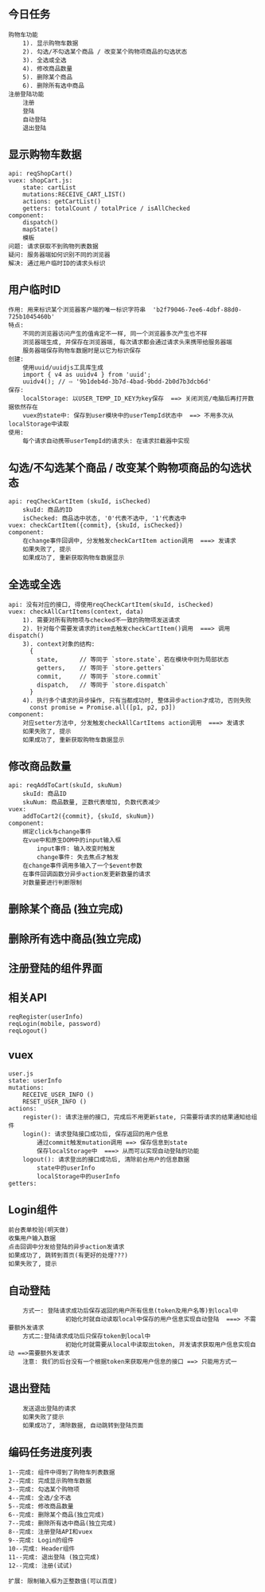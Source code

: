## 今日任务  
	购物车功能
		1). 显示购物车数据
		2). 勾选/不勾选某个商品 / 改变某个购物项商品的勾选状态
		3). 全选或全选
		4). 修改商品数量
		5). 删除某个商品
		6). 删除所有选中商品
	注册登陆功能
		注册
		登陆
		自动登陆
		退出登陆


## 显示购物车数据
	api: reqShopCart()
	vuex: shopCart.js:
		state: cartList
		mutations:RECEIVE_CART_LIST()
		actions: getCartList()
		getters: totalCount / totalPrice / isAllChecked
	component:
		dispatch()
		mapState()
		模板
	问题: 请求获取不到购物列表数据
	疑问: 服务器端如何识别不同的浏览器
	解决: 通过用户临时ID的请求头标识

## 用户临时ID
	作用: 用来标识某个浏览器客户端的唯一标识字符串  'b2f79046-7ee6-4dbf-88d0-725b1045460b'
	特点:
		不同的浏览器访问产生的值肯定不一样, 同一个浏览器多次产生也不样
		浏览器端生成, 并保存在浏览器端, 每次请求都会通过请求头来携带给服务器端
		服务器端保存购物车数据时是以它为标识保存
	创建:
		使用uuid/uuidjs工具库生成
		import { v4 as uuidv4 } from 'uuid';
		uuidv4(); // ⇨ '9b1deb4d-3b7d-4bad-9bdd-2b0d7b3dcb6d'
	保存:
		localStorage: 以USER_TEMP_ID_KEY为key保存  ==> 关闭浏览/电脑后再打开数据依然存在
		vuex的state中: 保存到user模块中的userTempId状态中  ==> 不用多次从localStorage中读取
	使用:
		每个请求自动携带userTempId的请求头: 在请求拦截器中实现

## 勾选/不勾选某个商品 / 改变某个购物项商品的勾选状态
	api: reqCheckCartItem (skuId, isChecked)
		skuId: 商品的ID
		isChecked: 商品选中状态, '0'代表不选中, '1'代表选中
	vuex: checkCartItem({commit}, {skuId, isChecked})
	component:
		在change事件回调中, 分发触发checkCartItem action调用  ===> 发请求
		如果失败了, 提示
		如果成功了, 重新获取购物车数据显示

## 全选或全选
	api: 没有对应的接口, 得使用reqCheckCartItem(skuId, isChecked)
	vuex: checkAllCartItems(context, data)
		1). 需要对所有购物项与checked不一致的购物项发送请求
		2). 针对每个需要发请求的item去触发checkCartItem()调用  ===> 调用dispatch()
		3). context对象的结构:
		  {
		    state,      // 等同于 `store.state`，若在模块中则为局部状态
		    getters,    // 等同于 `store.getters`
		    commit,     // 等同于 `store.commit`
		    dispatch,   // 等同于 `store.dispatch`
		  }
		4). 执行多个请求的异步操作, 只有当都成功时, 整体异步action才成功, 否则失败
		  const promise = Promise.all([p1, p2, p3])
	component:
		对应setter方法中, 分发触发checkAllCartItems action调用  ===> 发请求
		如果失败了, 提示
		如果成功了, 重新获取购物车数据显示

## 修改商品数量
	api: reqAddToCart(skuId, skuNum)
		skuId: 商品ID
		skuNum: 商品数量, 正数代表增加, 负数代表减少
	vuex: 
		addToCart2({commit}, {skuId, skuNum})
	component: 
		绑定click与change事件
		在vue中和原生DOM中的input输入框
            input事件: 输入改变时触发
            change事件: 失去焦点才触发
		在change事件调用多输入了一个$event参数
		在事件回调函数分异步action发更新数量的请求
		对数量要进行判断限制

## 删除某个商品 (独立完成)
## 删除所有选中商品(独立完成)

## 注册登陆的组件界面

## 相关API
	reqRegister(userInfo)
	reqLogin(mobile, password)
	reqLogout()
## vuex
	user.js
	state: userInfo
	mutations: 
		RECEIVE_USER_INFO ()
		RESET_USER_INFO ()
	actions:
		register(): 请求注册的接口, 完成后不用更新state, 只需要将请求的结果通知给组件
		login(): 请求登陆接口成功后, 保存返回的用户信息	
			通过commit触发mutation调用 ==> 保存信息到state
			保存localStorage中  ===> 从而可以实现自动登陆的功能
		logout(): 请求登出的接口成功后, 清除前台用户的信息数据
			state中的userInfo
			localStorage中的userInfo
	getters: 

## Login组件
	前台表单校验(明天做)
	收集用户输入数据
	点击回调中分发给登陆的异步action发请求
	如果成功了, 跳转到首页(有更好的处理???)
	如果失败了, 提示

## 自动登陆
		方式一: 登陆请求成功后保存返回的用户所有信息(token及用户名等)到local中
					初始化时就自动读取local中保存的用户信息实现自动登陆  ===> 不需要额外发请求
		方式二:登陆请求成功后只保存token到local中
					初始化时就需要从local中读取出token, 并发请求获取用户信息实现自动 ==>需要额外发请求
		注意: 我们的后台没有一个根据token来获取用户信息的接口 ==> 只能用方式一

## 退出登陆
		发送退出登陆的请求
		如果失败了提示
		如果成功了, 清除数据, 自动跳转到登陆页面

## 编码任务进度列表
	1--完成: 组件中得到了购物车列表数据
	2--完成: 完成显示购物车数据
	3--完成: 勾选某个购物项
	4--完成: 全选/全不选
	5--完成: 修改商品数量
	6--完成: 删除某个商品(独立完成)
	7--完成: 删除所有选中商品(独立完成)
	8--完成: 注册登陆API和vuex
	9--完成: Login的组件
	10--完成: Header组件
	11--完成: 退出登陆 (独立完成)
	12--完成: 注册(试试)

	扩展: 限制输入框为正整数值(可以百度)